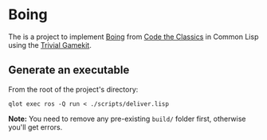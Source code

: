 # Boing

The is a project to implement [Boing](https://github.com/Wireframe-Magazine/Code-the-Classics/tree/master/boing-master) from [Code the Classics](https://magpi.raspberrypi.com/books/code-the-classics1) in Common Lisp using the [Trivial Gamekit](https://borodust.org/projects/trivial-gamekit/).

## Generate an executable

From the root of the project's directory:
```shell
qlot exec ros -Q run < ./scripts/deliver.lisp
```

**Note:** You need to remove any pre-existing `build/` folder first, otherwise you'll get errors.
